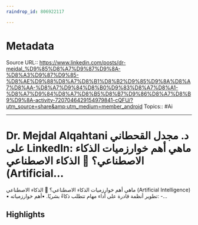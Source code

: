 ```yaml
---
raindrop_id: 806922117

---
```


# Metadata
Source URL:: https://www.linkedin.com/posts/dr-mejdal_%D9%85%D8%A7%D9%87%D9%8A-%D8%A3%D9%87%D9%85-%D8%AE%D9%88%D8%A7%D8%B1%D8%B2%D9%85%D9%8A%D8%A7%D8%AA-%D8%A7%D9%84%D8%B0%D9%83%D8%A7%D8%A1-%D8%A7%D9%84%D8%A7%D8%B5%D8%B7%D9%86%D8%A7%D8%B9%D9%8A-activity-7207046429154979841-cQFU/?utm_source=share&amp;utm_medium=member_android
Topics:: #Ai

---
# Dr. Mejdal Alqahtani د. مجدل القحطاني على LinkedIn: ماهي أهم خوارزميات الذكاء الاصطناعي؟ 🔹 الذكاء الاصطناعي (Artificial…

ماهي أهم خوارزميات الذكاء الاصطناعي؟  🔹 الذكاء الاصطناعي (Artificial Intelligence) ▪️ تطوير أنظمة قادرة على أداء مهام تتطلب ذكاءً بشريًا. ▪️أهم خوارزمياته: -…

## Highlights

